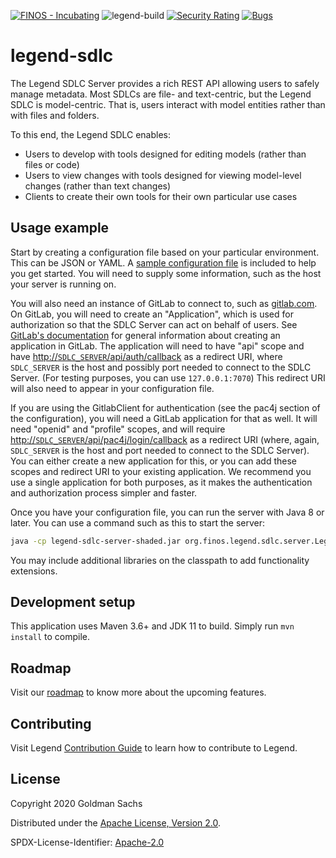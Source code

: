 [![FINOS - Incubating](https://cdn.jsdelivr.net/gh/finos/contrib-toolbox@master/images/badge-incubating.svg)](https://finosfoundation.atlassian.net/wiki/display/FINOS/Incubating)
![legend-build](https://github.com/finos/legend-sdlc/workflows/legend-build/badge.svg)
[![Security Rating](https://sonarcloud.io/api/project_badges/measure?project=legend-sdlc&metric=security_rating&token=69394360757d5e1356312ddfee658a6b205e2c97)](https://sonarcloud.io/dashboard?id=legend-sdlc)
[![Bugs](https://sonarcloud.io/api/project_badges/measure?project=legend-sdlc&metric=bugs&token=69394360757d5e1356312ddfee658a6b205e2c97)](https://sonarcloud.io/dashboard?id=legend-sdlc)


# legend-sdlc

The Legend SDLC Server provides a rich REST API allowing users to safely manage metadata. Most SDLCs are file- and
text-centric, but the Legend SDLC is model-centric. That is, users interact with model entities rather than with files
and folders.

To this end, the Legend SDLC enables:
* Users to develop with tools designed for editing models (rather than files or code)
* Users to view changes with tools designed for viewing model-level changes (rather than text changes)
* Clients to create their own tools for their own particular use cases

## Usage example

Start by creating a configuration file based on your particular environment. This can be JSON or YAML. A
[sample configuration file](https://github.com/finos/legend-sdlc/blob/master/legend-sdlc-server/src/test/resources/config-sample.yaml)
is included to help you get started. You will need to supply some information, such as the host your server is running
on.

You will also need an instance of GitLab to connect to, such as [gitlab.com](https://gitlab.com). On GitLab, you will
need to create an "Application", which is used for authorization so that the SDLC Server can act on behalf of users.
See [GitLab's documentation](https://docs.gitlab.com/ee/api/oauth2.html) for general information about creating an
application in GitLab. The application will need to have "api" scope and have [http://`SDLC_SERVER`/api/auth/callback](http://127.0.0.1:7070/api/auth/callback) as a
redirect URI, where `SDLC_SERVER` is the host and possibly port needed to connect to the SDLC Server. (For testing
purposes, you can use `127.0.0.1:7070`) This redirect URI will also need to appear in your configuration file.

If you are using the GitlabClient for authentication (see the pac4j section of the configuration), you will need a
GitLab application for that as well. It will need "openid" and "profile" scopes, and will require
[http://`SDLC_SERVER`/api/pac4j/login/callback](http://127.0.0.1:7070/api/pac4j/login/callback) as a redirect URI (where, again, `SDLC_SERVER` is the host and port needed to
connect to the SDLC Server). You can either create a new application for this, or you can add these scopes and redirect
URI to your existing application. We recommend you use a single application for both purposes, as it makes the
authentication and authorization process simpler and faster.

Once you have your configuration file, you can run the server with Java 8 or later. You can use a command such as this
to start the server:

```sh
java -cp legend-sdlc-server-shaded.jar org.finos.legend.sdlc.server.LegendSDLCServer server $CONFIG_DIR/config.yaml
```

You may include additional libraries on the classpath to add functionality extensions.

## Development setup

This application uses Maven 3.6+ and JDK 11 to build. Simply run `mvn install` to compile.

## Roadmap

Visit our [roadmap](https://github.com/finos/legend#roadmap) to know more about the upcoming features.

## Contributing

Visit Legend [Contribution Guide](https://github.com/finos/legend/blob/master/CONTRIBUTING.md) to learn how to contribute to Legend.

## License

Copyright 2020 Goldman Sachs

Distributed under the [Apache License, Version 2.0](http://www.apache.org/licenses/LICENSE-2.0).

SPDX-License-Identifier: [Apache-2.0](https://spdx.org/licenses/Apache-2.0)
